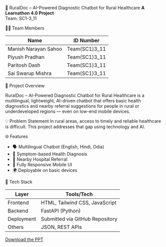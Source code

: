 🌿 RuralDoc – AI-Powered Diagnostic Chatbot for Rural Healthcare
**A Learnathon 4.0 Project**  
Team: SC1-3_11

👨‍💻 Team Members

| Name                 | ID Number              |
|----------------------|------------------------|
| Manish Narayan Sahoo |     Team(SC1)3_11      |
| Piyush Pradhan       |     Team(SC1)3_11      | 
| Paritosh Dash        |     Team(SC1)3_11      |
| Sai Swarup Mishra    |     Team(SC1)3_11      |


🚀 Project Overview

RuralDoc – AI-Powered Diagnostic Chatbot for Rural Healthcare is a multilingual, lightweight, AI-driven chatbot that offers basic health diagnostics and nearby referral suggestions for people in rural or underdeveloped regions — even on low-end mobile devices.

 💡 Problem Statement
In rural areas, access to timely and reliable healthcare is difficult. This project addresses that gap using technology and AI.

🌐 Features

- 🗣️ Multilingual Chatbot (English, Hindi, Odia)
- 🤖 Symptom-based Health Diagnosis
- 🏥 Nearby Hospital Referral
- 📱 Fully Responsive Mobile UI
- 🌍 Deployable on basic devices

 🔧 Tech Stack

| Layer      | Tools/Tech                       |
|------------|----------------------------------|
| Frontend   | HTML, Tailwind CSS, JavaScript   |
| Backend    | FastAPI (Python)                 |
| Deployment | Submitted via GitHub Repository  |
| Others     | JSON, REST APIs                  |

[Download the PPT](AI-Powered-Chatbot-for-Rural-Healthcare-Accessibility.pptx)
